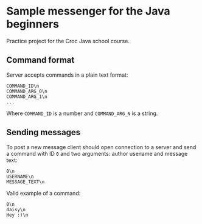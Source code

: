 # Sample messenger for the Java beginners

Practice project for the Croc Java school course.

## Command format

Server accepts commands in a plain text format:

```
COMMAND_ID\n
COMMAND_ARG_0\n
COMMAND_ARG_1\n
...
```

Where `COMMAND_ID` is a number and `COMMAND_ARG_N` is a string.

## Sending messages

To post a new message client should open connection to a server and send a command with ID `0` and two arguments: author usename and message text:

```
0\n
USERNAME\n
MESSAGE_TEXT\n
```

Valid example of a command:

```
0\n
daisy\n
Hey :)\n
```
